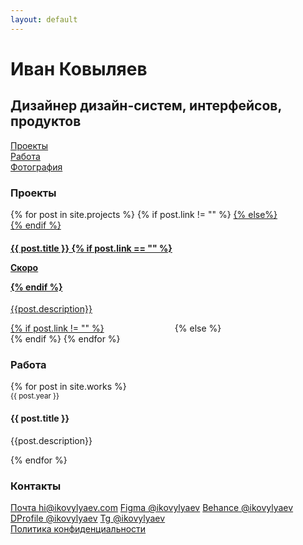 ```yaml
---
layout: default
---
```

<div class='container-fluid'>
    <div class='row'>
        <div class='col-md-8 col-12'>
            <h1 class='main-color'>Иван Ковыляев</h1>
            <h2 class='h1'>Дизайнер дизайн-систем, интерфейсов, продуктов</h2>
        </div>
        <div class='col-md-4 col-12'>
            <a style='display: block;' href='{{site.url}}/projects'>Проекты</a>
            <a style='display: block;' href='{{site.url}}/work'>Работа</a>
            <a style='display: block;' href='{{site.url}}/photo'>Фотография</a>
        </div>
    </div>
    <div class='row'>   
        <div class='col-md-4 col-12'>
        <h3>Проекты</h3>
        {% for post in site.projects %}
            {% if post.link != "" %}
                <a href="{{ post.link }}" target="_blank" class="mt-3" style='display: inline-block;'>
            {% else%}
                <div class="mt-3">
            {% endif %}
                <h4 class='mb-1'>{{ post.title }} 
                {% if post.link == "" %}
                    <p class='badge'>Скоро</p>
                {% endif %}
                </h4>
                <p>{{post.description}}</p>
            {% if post.link != "" %}
                </a>
            {% else %}
                </div>
            {% endif %}
        {% endfor %}
        </div>   
        <div class='col-md-4 col-12'>
        <h3>Работа</h3>
        {% for post in site.works %}
            <div class="mt-3">
                <small>{{ post.year }}</small>
                <h4 class='mb-1'>{{ post.title }}</h4>
                <p>{{post.description}}</p>
            </div>
        {% endfor %}
        </div>
        <div class='col-md-4 col-12'>
        <h3>Контакты</h3>
        <a class='mt-4 par link-contact' href='mailto:hi@ikovylyaev.com' target="_blank">Почта hi@ikovylyaev.com</a>
        <a class='par link-contact' href='https://figma.com/@ikovylyaev' target="_blank">Figma @ikovylyaev</a>
        <a class='par link-contact' href='https://behance.net/ikovylyaev' target="_blank">Behance @ikovylyaev</a>
        <a class='par link-contact' href='https://dprofile.ru/ikovylyaev' target="_blank">DProfile @ikovylyaev</a>
        <a class='par link-contact' href='https://t.me/ikovylyaev' target="_blank">Tg @ikovylyaev</a><br>
        <a class='mt-5 secondary-link' href='{{site.url}}/policy' target="">Политика конфиденциальности</a>
        </div>
    </div>
</div>
